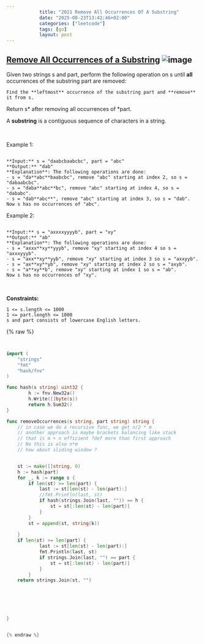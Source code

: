 ```yaml
---
            title: "2021 Remove All Occurrences Of A Substring"
            date: "2025-08-23T13:42:46+02:00"
            categories: ["leetcode"]
            tags: [go]
            layout: post
---
```

            
## [Remove All Occurrences of a Substring](https://leetcode.com/problems/remove-all-occurrences-of-a-substring) ![image](https://img.shields.io/badge/Difficulty-Medium-orange)

Given two strings s and part, perform the following operation on s until **all** occurrences of the substring part are removed:

	Find the **leftmost** occurrence of the substring part and **remove** it from s.

Return s* after removing all occurrences of *part.

A **substring** is a contiguous sequence of characters in a string.

 

Example 1:

```

**Input:** s = "daabcbaabcbc", part = "abc"
**Output:** "dab"
**Explanation**: The following operations are done:
- s = "da**abc**baabcbc", remove "abc" starting at index 2, so s = "dabaabcbc".
- s = "daba**abc**bc", remove "abc" starting at index 4, so s = "dababc".
- s = "dab**abc**", remove "abc" starting at index 3, so s = "dab".
Now s has no occurrences of "abc".

```

Example 2:

```

**Input:** s = "axxxxyyyyb", part = "xy"
**Output:** "ab"
**Explanation**: The following operations are done:
- s = "axxx**xy**yyyb", remove "xy" starting at index 4 so s = "axxxyyyb".
- s = "axx**xy**yyb", remove "xy" starting at index 3 so s = "axxyyb".
- s = "ax**xy**yb", remove "xy" starting at index 2 so s = "axyb".
- s = "a**xy**b", remove "xy" starting at index 1 so s = "ab".
Now s has no occurrences of "xy".

```

 

**Constraints:**

	1 <= s.length <= 1000
	1 <= part.length <= 1000
	s​​​​​​ and part consists of lowercase English letters.

{% raw %}


```go


import (
    "strings"
    "fmt"
    "hash/fnv"
)

func hash(s string) uint32 {
        h := fnv.New32a()
        h.Write([]byte(s))
        return h.Sum32()
}

func removeOccurrences(s string, part string) string {
    // in case we do a recursive func, we get n/2 * m 
    // another approach is maybe brackets balancing like stack
    // that is m + n efficient ?def more than first approach 
    // No this is also n*m
    // how about sliding window ?


    st := make([]string, 0)
    h := hash(part)
    for _, k := range s {
        if len(st) >= len(part) {
            last := st[len(st) - len(part):]
            //fmt.Println(last, st)
            if hash(strings.Join(last, "")) == h {
                st = st[:len(st) - len(part)]
            } 
        }
        st = append(st, string(k))
        
    }
    if len(st) >= len(part) {
            last := st[len(st) - len(part):]
            fmt.Println(last, st)
            if strings.Join(last, "") == part {
                st = st[:len(st) - len(part)]
            } 
        }
    return strings.Join(st, "")
    





}


{% endraw %}
```
